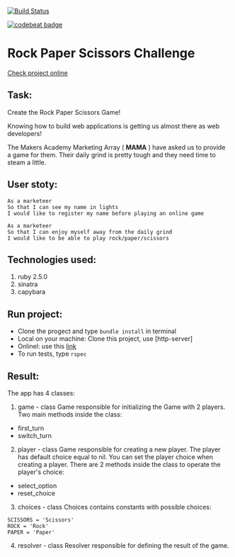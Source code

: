 [![Build Status](https://travis-ci.org/MaryDomashneva/rps-challenge.svg?branch=master)](https://travis-ci.org/MaryDomashneva/rps-challenge)

[![codebeat badge](https://codebeat.co/badges/e05fdbdc-2617-44ec-b489-d9b47be2f088)](https://codebeat.co/projects/github-com-marydomashneva-rps-challenge-master)

Rock Paper Scissors Challenge
=================

[Check project online](https://powerful-chamber-96906.herokuapp.com/)

Task:
----

Create the Rock Paper Scissors Game!

Knowing how to build web applications is getting us almost there as web developers!

The Makers Academy Marketing Array ( **MAMA** ) have asked us to provide a game for them. Their daily grind is pretty tough and they need time to steam a little.

User stoty:
----

```
As a marketeer
So that I can see my name in lights
I would like to register my name before playing an online game

As a marketeer
So that I can enjoy myself away from the daily grind
I would like to be able to play rock/paper/scissors
```

Technologies used:
-----
1. ruby 2.5.0
2. sinatra
4. capybara

Run project:
-----
* Clone the progect and type ```bundle install``` in terminal
* Local on your machine: Clone this project, use [http-server]
* Onlinel: use this [link](https://powerful-chamber-96906.herokuapp.com/)
* To run tests, type ```rspec```

Result:
-----
The app has 4 classes:

1. game  - class Game responsible for initializing the Game with 2 players. Two main methods inside the class:
* first_turn
* switch_turn
2. player - class Game responsible for creating a new player. The player has default choice equal to nil. You can set the player choice when creating a player.
There are 2 methods inside the class to operate the player's choice:
* select_option
* reset_choice
3. choices - class Choices contains constants with possible choices:

```
SCISSORS = 'Scissors'
ROCK = 'Rock'
PAPER = 'Paper'
``` 
4. resolver - class Resolver responsible for defining the result of the game.
